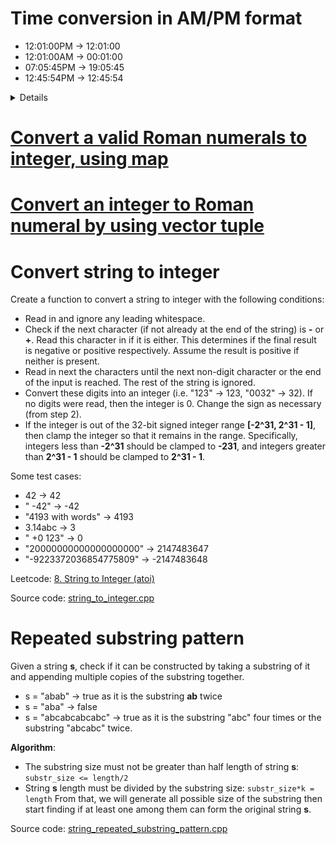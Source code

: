 # Time conversion in AM/PM format
* 12:01:00PM -> 12:01:00
* 12:01:00AM -> 00:01:00
* 07:05:45PM -> 19:05:45
* 12:45:54PM -> 12:45:54

<details>
  
```cpp
vector<string> splitStringByDelimiter(string s, string delim) {
    vector<string> all_substr;
    std::size_t index = s.find(delim, 0);
    string sub_str  = s.substr(0, index);
    string new_string = s.substr(index+1);

    while (index != string::npos) { 
        if (sub_str != delim && sub_str.size() >= 1) {
            all_substr.push_back(sub_str);
        }

        index = new_string.find(delim, 0);
        sub_str  = new_string.substr(0, index);
        new_string = new_string.substr(index+1);
    }

    if (sub_str != delim && sub_str.size() >= 1) {
        all_substr.push_back(sub_str);
    }

    return all_substr;
}

string timeConversion(string s) {
    string twenty_4hr_clock;

    vector<string> all_substr = splitStringByDelimiter(s, ":");
    std::string clock =  all_substr[2].substr(2, 2);
    int hour = stoi(all_substr[0]);
    if (clock == "AM") {
        if (hour == 12) return "00:" + all_substr[1] + ":" + all_substr[2].substr(0, 2);
        else return s.substr(0, 8);// Test case: 06:40:03AM -> 06:40:03
    }
    else {
        if (hour == 12 && all_substr[1].substr(0, 2) == "00" && all_substr[2].substr(0, 2) == "00")
        return "00:00:00AM";

        if (hour < 12) hour +=12;
    }
    twenty_4hr_clock = std::to_string(hour) + ":" + all_substr[1] + ":" + all_substr[2].substr(0, 2);
    return twenty_4hr_clock;
}
```
</details>

# [Convert a valid Roman numerals to integer, using map](https://github.com/TranPhucVinh/Cplusplus/blob/master/Data%20structure/src/map_roman_numerals_to_integer.cpp)
# [Convert an integer to Roman numeral by using vector tuple](https://github.com/TranPhucVinh/Cplusplus/blob/master/Data%20structure/src/vector_tuple_integer_to_roman_numeral.cpp)
# Convert string to integer
Create a function to convert a string to integer with the following conditions:

* Read in and ignore any leading whitespace.
* Check if the next character (if not already at the end of the string) is **-** or **+**. Read this character in if it is either. This determines if the final result is negative or positive respectively. Assume the result is positive if neither is present.
* Read in next the characters until the next non-digit character or the end of the input is reached. The rest of the string is ignored.
* Convert these digits into an integer (i.e. "123" -> 123, "0032" -> 32). If no digits were read, then the integer is 0. Change the sign as necessary (from step 2).
* If the integer is out of the 32-bit signed integer range **[-2^31, 2^31 - 1]**, then clamp the integer so that it remains in the range. Specifically, integers less than **-2^31** should be clamped to **-231**, and integers greater than **2^31 - 1** should be clamped to **2^31 - 1**.

Some test cases:
* 42 -> 42
* "   -42" -> -42
* "4193 with words" -> 4193
* 3.14abc -> 3
* "  +0 123" -> 0
* "20000000000000000000" -> 2147483647
* "-9223372036854775809" -> -2147483648

Leetcode: [8. String to Integer (atoi)](https://leetcode.com/problems/string-to-integer-atoi/description/)

Source code: [string_to_integer.cpp](https://github.com/TranPhucVinh/C/blob/master/Algorithms/src/string_to_integer.cpp)

# Repeated substring pattern

Given a string **s**, check if it can be constructed by taking a substring of it and appending multiple copies of the substring together.

* s = "abab" -> true as it is the substring **ab** twice
* s = "aba" -> false
* s = "abcabcabcabc" -> true as it is the substring "abc" four times or the substring "abcabc" twice.

**Algorithm**: 
* The substring size must not be greater than half length of string **s**: ``substr_size <= length/2``
* String **s** length must be divided by the substring size: ``substr_size*k = length``
From that, we will generate all possible size of the substring then start finding if at least one among them can form the original string **s**.

Source code: [string_repeated_substring_pattern.cpp](https://github.com/TranPhucVinh/C/blob/master/Algorithms/src/string_repeated_substring_pattern.cpp)
